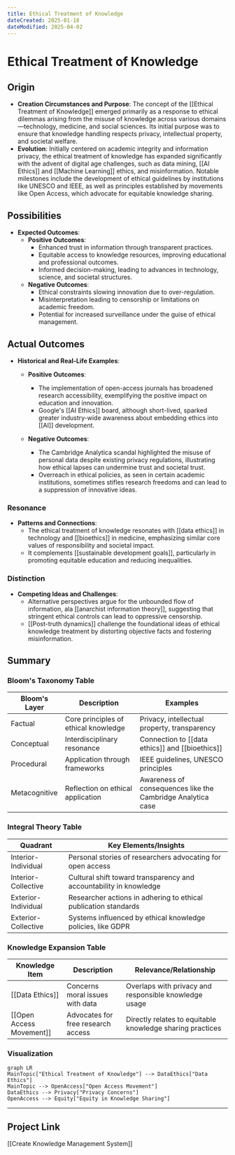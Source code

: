 ```yaml
---
title: Ethical Treatment of Knowledge
dateCreated: 2025-01-18
dateModified: 2025-04-02
---
```


# Ethical Treatment of Knowledge

## Origin

- **Creation Circumstances and Purpose**: The concept of the [[Ethical Treatment of Knowledge]] emerged primarily as a response to ethical dilemmas arising from the misuse of knowledge across various domains—technology, medicine, and social sciences. Its initial purpose was to ensure that knowledge handling respects privacy, intellectual property, and societal welfare.
- **Evolution**: Initially centered on academic integrity and information privacy, the ethical treatment of knowledge has expanded significantly with the advent of digital age challenges, such as data mining, [[AI Ethics]] and [[Machine Learning]] ethics, and misinformation. Notable milestones include the development of ethical guidelines by institutions like UNESCO and IEEE, as well as principles established by movements like Open Access, which advocate for equitable knowledge sharing.

## Possibilities

- **Expected Outcomes**:
	- **Positive Outcomes**:
		- Enhanced trust in information through transparent practices.
		- Equitable access to knowledge resources, improving educational and professional outcomes.
		- Informed decision-making, leading to advances in technology, science, and societal structures.
	- **Negative Outcomes**:
		- Ethical constraints slowing innovation due to over-regulation.
		- Misinterpretation leading to censorship or limitations on academic freedom.
		- Potential for increased surveillance under the guise of ethical management.

## Actual Outcomes

- **Historical and Real-Life Examples**:
	- **Positive Outcomes**:
		- The implementation of open-access journals has broadened research accessibility, exemplifying the positive impact on education and innovation.
		- Google's [[AI Ethics]] board, although short-lived, sparked greater industry-wide awareness about embedding ethics into [[AI]] development.

	- **Negative Outcomes**:
		- The Cambridge Analytica scandal highlighted the misuse of personal data despite existing privacy regulations, illustrating how ethical lapses can undermine trust and societal trust.
		- Overreach in ethical policies, as seen in certain academic institutions, sometimes stifles research freedoms and can lead to a suppression of innovative ideas.

### Resonance

- **Patterns and Connections**:
	- The ethical treatment of knowledge resonates with [[data ethics]] in technology and [[bioethics]] in medicine, emphasizing similar core values of responsibility and societal impact.
	- It complements [[sustainable development goals]], particularly in promoting equitable education and reducing inequalities.

### Distinction

- **Competing Ideas and Challenges**:
	- Alternative perspectives argue for the unbounded flow of information, ala [[anarchist information theory]], suggesting that stringent ethical controls can lead to oppressive censorship.
	- [[Post-truth dynamics]] challenge the foundational ideas of ethical knowledge treatment by distorting objective facts and fostering misinformation.

## Summary

### Bloom's Taxonomy Table

| **Bloom's Layer** | **Description**                     | **Examples**                                         |
| ----------------- | ----------------------------------- | ---------------------------------------------------- |
| Factual           | Core principles of ethical knowledge | Privacy, intellectual property, transparency          |
| Conceptual        | Interdisciplinary resonance         | Connection to [[data ethics]] and [[bioethics]]       |
| Procedural        | Application through frameworks      | IEEE guidelines, UNESCO principles                   |
| Metacognitive     | Reflection on ethical application   | Awareness of consequences like the Cambridge Analytica case |

### Integral Theory Table

| **Quadrant**        | **Key Elements/Insights**                                     |
| ------------------- | ------------------------------------------------------------- |
| Interior-Individual | Personal stories of researchers advocating for open access    |
| Interior-Collective | Cultural shift toward transparency and accountability in knowledge|
| Exterior-Individual | Researcher actions in adhering to ethical publication standards|
| Exterior-Collective | Systems influenced by ethical knowledge policies, like GDPR   |

### Knowledge Expansion Table

| **Knowledge Item**        | **Description**                    | **Relevance/Relationship**                      |
| ------------------------- | ---------------------------------- | ----------------------------------------------- |
| [[Data Ethics]]           | Concerns moral issues with data    | Overlaps with privacy and responsible knowledge usage |
| [[Open Access Movement]]  | Advocates for free research access | Directly relates to equitable knowledge sharing practices |

### Visualization

```mermaid
graph LR
MainTopic["Ethical Treatment of Knowledge"] --> DataEthics["Data Ethics"]
MainTopic --> OpenAccess["Open Access Movement"]
DataEthics --> Privacy["Privacy Concerns"]
OpenAccess --> Equity["Equity in Knowledge Sharing"]
```

---

## Project Link

[[Create Knowledge Management System]]
